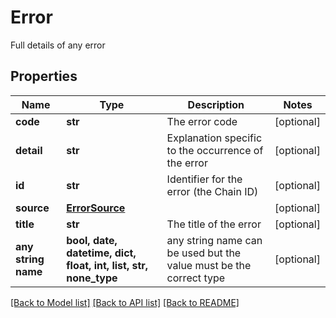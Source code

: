 # Error

Full details of any error

## Properties
Name | Type | Description | Notes
------------ | ------------- | ------------- | -------------
**code** | **str** | The error code | [optional] 
**detail** | **str** | Explanation specific to the occurrence of the error | [optional] 
**id** | **str** | Identifier for the error (the Chain ID) | [optional] 
**source** | [**ErrorSource**](ErrorSource.md) |  | [optional] 
**title** | **str** | The title of the error | [optional] 
**any string name** | **bool, date, datetime, dict, float, int, list, str, none_type** | any string name can be used but the value must be the correct type | [optional]

[[Back to Model list]](../README.md#documentation-for-models) [[Back to API list]](../README.md#documentation-for-api-endpoints) [[Back to README]](../README.md)


